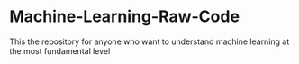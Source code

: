 # Machine-Learning-Raw-Code
This the repository for anyone who want to understand machine learning at the most fundamental level
